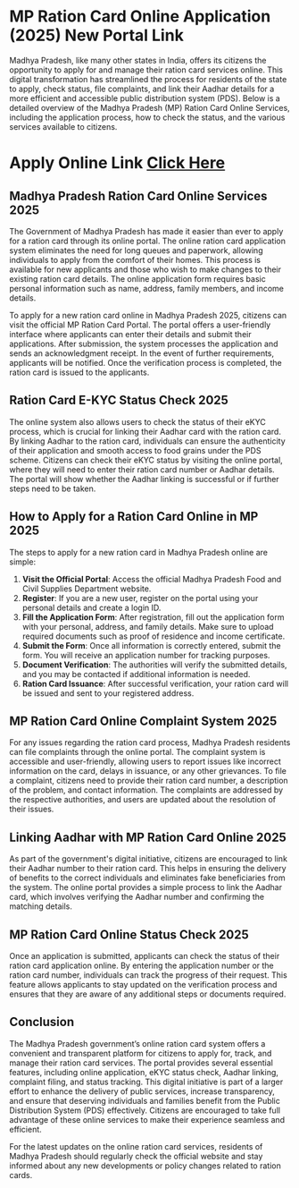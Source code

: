 # **MP Ration Card Online Application (2025)** New Portal Link

Madhya Pradesh, like many other states in India, offers its citizens the opportunity to apply for and manage their ration card services online. This digital transformation has streamlined the process for residents of the state to apply, check status, file complaints, and link their Aadhar details for a more efficient and accessible public distribution system (PDS). Below is a detailed overview of the Madhya Pradesh (MP) Ration Card Online Services, including the application process, how to check the status, and the various services available to citizens.
 # Apply Online Link [Click Here](https://mera-ration.in/)
## **Madhya Pradesh Ration Card Online Services 2025**

The Government of Madhya Pradesh has made it easier than ever to apply for a ration card through its online portal. The online ration card application system eliminates the need for long queues and paperwork, allowing individuals to apply from the comfort of their homes. This process is available for new applicants and those who wish to make changes to their existing ration card details. The online application form requires basic personal information such as name, address, family members, and income details.

To apply for a new ration card online in Madhya Pradesh 2025, citizens can visit the official MP Ration Card Portal. The portal offers a user-friendly interface where applicants can enter their details and submit their applications. After submission, the system processes the application and sends an acknowledgment receipt. In the event of further requirements, applicants will be notified. Once the verification process is completed, the ration card is issued to the applicants.

## **Ration Card E-KYC Status Check 2025**

The online system also allows users to check the status of their eKYC process, which is crucial for linking their Aadhar card with the ration card. By linking Aadhar to the ration card, individuals can ensure the authenticity of their application and smooth access to food grains under the PDS scheme. Citizens can check their eKYC status by visiting the online portal, where they will need to enter their ration card number or Aadhar details. The portal will show whether the Aadhar linking is successful or if further steps need to be taken.

## **How to Apply for a Ration Card Online in MP 2025**

The steps to apply for a new ration card in Madhya Pradesh online are simple:

1. **Visit the Official Portal**: Access the official Madhya Pradesh Food and Civil Supplies Department website.
2. **Register**: If you are a new user, register on the portal using your personal details and create a login ID.
3. **Fill the Application Form**: After registration, fill out the application form with your personal, address, and family details. Make sure to upload required documents such as proof of residence and income certificate.
4. **Submit the Form**: Once all information is correctly entered, submit the form. You will receive an application number for tracking purposes.
5. **Document Verification**: The authorities will verify the submitted details, and you may be contacted if additional information is needed.
6. **Ration Card Issuance**: After successful verification, your ration card will be issued and sent to your registered address.

## **MP Ration Card Online Complaint System 2025**

For any issues regarding the ration card process, Madhya Pradesh residents can file complaints through the online portal. The complaint system is accessible and user-friendly, allowing users to report issues like incorrect information on the card, delays in issuance, or any other grievances. To file a complaint, citizens need to provide their ration card number, a description of the problem, and contact information. The complaints are addressed by the respective authorities, and users are updated about the resolution of their issues.

## **Linking Aadhar with MP Ration Card Online 2025**

As part of the government's digital initiative, citizens are encouraged to link their Aadhar number to their ration card. This helps in ensuring the delivery of benefits to the correct individuals and eliminates fake beneficiaries from the system. The online portal provides a simple process to link the Aadhar card, which involves verifying the Aadhar number and confirming the matching details.

## **MP Ration Card Online Status Check 2025**

Once an application is submitted, applicants can check the status of their ration card application online. By entering the application number or the ration card number, individuals can track the progress of their request. This feature allows applicants to stay updated on the verification process and ensures that they are aware of any additional steps or documents required.

## **Conclusion**

The Madhya Pradesh government’s online ration card system offers a convenient and transparent platform for citizens to apply for, track, and manage their ration card services. The portal provides several essential features, including online application, eKYC status check, Aadhar linking, complaint filing, and status tracking. This digital initiative is part of a larger effort to enhance the delivery of public services, increase transparency, and ensure that deserving individuals and families benefit from the Public Distribution System (PDS) effectively. Citizens are encouraged to take full advantage of these online services to make their experience seamless and efficient.

For the latest updates on the online ration card services, residents of Madhya Pradesh should regularly check the official website and stay informed about any new developments or policy changes related to ration cards.
